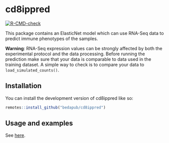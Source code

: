 
<!-- README.md is generated from README.Rmd. Please edit that file -->

# cd8ippred

<!-- badges: start -->

[![R-CMD-check](https://github.com/bedapub/cd8ippred/actions/workflows/R-CMD-check.yaml/badge.svg)](https://github.com/bedapub/cd8ippred/actions/workflows/R-CMD-check.yaml)
<!-- badges: end -->

This package contains an ElasticNet model which can use RNA-Seq data to
predict immune phenotypes of the samples.

**Warning**: RNA-Seq expression values can be strongly affected by both
the experimental protocol and the data processing. Before running the
prediction make sure that your data is comparable to data used in the
training dataset. A simple way to check is to compare your data to
`load_simulated_counts()`.

## Installation

You can install the development version of cd8ippred like so:

``` r
remotes::install_github("bedapub/cd8ippred")
```

## Usage and examples

See [here](https://bedapub.github.io/cd8ippred/).
